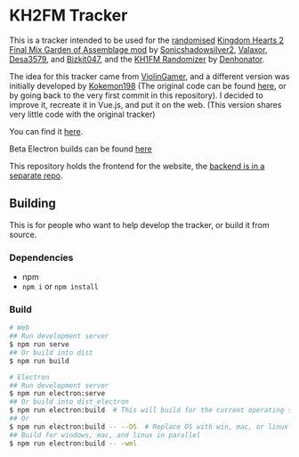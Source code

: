 # KH2FM Tracker

This is a tracker intended to be used for the [randomised](https://randomizer.valaxor.com) [Kingdom Hearts 2 Final Mix Garden of Assemblage mod](https://docs.google.com/document/d/1GYjEnrM_TIk7qyO75clPLYD-_nP5wTR7K6SE-Wn-QCg/edit) by [Sonicshadowsilver2](https://twitter.com/Sonicshadowsil2), [Valaxor](https://twitter.com/valaxor), [Desa3579](https://twitter.com/desa3579), and [Bizkit047](https://twitter.com/Bizkit047), and the [KH1FM Randomizer](https://github.com/Denhonator/KHPCSpeedrunTools/tree/main/1FMMods) by [Denhonator](https://github.com/Denhonator).

The idea for this tracker came from [ViolinGamer](https://twitter.com/ViolinGamer), and a different version was initially developed by [Kokemon198](https://twitter.com/jorgeoviedo1998) (The original code can be found [here](https://drive.google.com/drive/folders/18iGi4Bq_7q7vbFjopl9BTWD5izxu_bwe), or by going back to the very first commit in this repository). I decided to improve it, recreate it in Vue.js, and put it on the web. (This version shares very little code with the original tracker)

You can find it [here](https://tracker.zaxu.xyz).

Beta Electron builds can be found [here](https://zaxu.xyz/tracker_builds)

This repository holds the frontend for the website, the [backend is in a separate repo](https://github.com/zaxutic/kh-rando-tracker-backend).

## Building

This is for people who want to help develop the tracker, or build it from source.

### Dependencies

- npm
- `npm i` or `npm install`

### Build

```sh
# Web
## Run development server
$ npm run serve
## Or build into dist
$ npm run build

# Electron
## Run development server
$ npm run electron:serve
## Or build into dist_electron
$ npm run electron:build  # This will build for the current operating system
## Or
$ npm run electron:build -- --OS  # Replace OS with win, mac, or linux
## Build for windows, mac, and linux in parallel
$ npm run electron:build -- -wml
```
